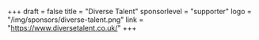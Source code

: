 +++
draft = false
title = "Diverse Talent"
sponsorlevel = "supporter"
logo = "/img/sponsors/diverse-talent.png"
link = "https://www.diversetalent.co.uk/"
+++